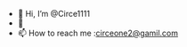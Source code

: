 - 👋 Hi, I’m @Circe1111
- 🌱 
- 📫 How to reach me :circeone2@gamil.com

<!---
Circe1111/Circe1111 is a ✨ special ✨ repository because its `README.md` (this file) appears on your GitHub profile.
You can click the Preview link to take a look at your changes.
--->

